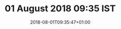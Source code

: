 ---
title: 01 August 2018 09:35 IST
date: 2018-08-01T09:35:47+01:00
tags: []
categories: []
type: ["photo", "latest"]
visibility: ["public"]
body_classes: "notes colours-008"
twitterurl: ""
mastodonurl: ""
instagramurl: ""
image: "/photos/2018/07/30/18/osky.jpg"
imageAlt: "Selfie of me and Oskar the huskamute where I look like I’m trying to be cool and he looks fed up with his ears back."
image2: ""
imageAlt2: ""
image3: ""
imageAlt3: ""
image4: ""
imageAlt4: ""
image5: ""
imageAlt5: ""
description: "Slight blurry photo of me and an Oskar who is sick of my shit."
---